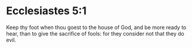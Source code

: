 # Ecclesiastes 5:1

Keep thy foot when thou goest to the house of God, and be more ready to hear, than to give the sacrifice of fools: for they consider not that they do evil.